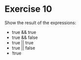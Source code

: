 # Exercise 10

Show the result of the expressions:

-   true && true
-   true && false
-   true || true
-   true || false
-   !true
